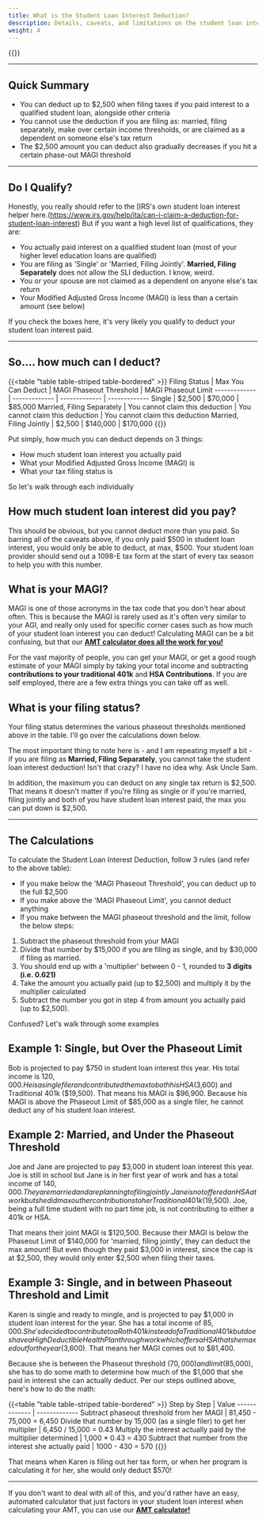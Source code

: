 ```yaml
---
title: What is the Student Loan Interest Deduction?
description: Details, caveats, and limitations on the student loan interest deduction
weight: 4
---
```

{{<disclaimer>}}

---------
Quick Summary
---

- You can deduct up to $2,500 when filing taxes if you paid interest to a qualified student loan, alongside other criteria
- You cannot use the deduction if you are filing as: married, filing separately, make over certain income thresholds, or are claimed as a dependent on someone else's tax return
- The $2,500 amount you can deduct also gradually decreases if you hit a certain phase-out MAGI threshold

--------

Do I Qualify?
---
Honestly, you really should refer to the [IRS\'s own student loan interest helper here.(https://www.irs.gov/help/ita/can-i-claim-a-deduction-for-student-loan-interest) But if you want a high level list of qualifications, they are:

- You actually paid interest on a qualified student loan (most of your higher level education loans are qualified)
- You are filing as 'Single' or 'Married, Filing Jointly'. **Married, Filing Separately** does not allow the SLI deduction. I know, weird.
- You or your spouse are not claimed as a dependent on anyone else's tax return
- Your Modified Adjusted Gross Income (MAGI) is less than a certain amount (see below)

If you check the boxes here, it's very likely you qualify to deduct your student loan interest paid.

--------

So.... how much can I deduct?
---

{{<table "table table-striped table-bordered" >}}
  Filing Status | Max You Can Deduct | MAGI Phaseout Threshold | MAGI Phaseout Limit 
  ------------- | ------------- | ------------- | -------------
 Single | $2,500 | $70,000 | $85,000
 Married, Filing Separately | You cannot claim this deduction | You cannot claim this deduction | You cannot claim this deduction
 Married, Filing Jointly | $2,500 | $140,000 | $170,000
{{</table>}}

Put simply, how much you can deduct depends on 3 things:

- How much student loan interest you actually paid
- What your Modified Adjusted Gross Income (MAGI) is
- What your tax filing status is

So let's walk through each individually

How much student loan interest did you pay?
----
This should be obvious, but you cannot deduct more than you paid. So barring all of the caveats above, if you only paid $500 in student loan interest, you would only be able to deduct, at max, $500. Your student loan provider should send out a 1098-E tax form at the start of every tax season to help you with this number.

What is your MAGI?
----
MAGI is one of those acronyms in the tax code that you don't hear about often. This is because the MAGI is rarely used as it's often very similar to your AGI, and really only used for specific corner cases such as how much of your student loan interest you can deduct! Calculating MAGI can be a bit confusing, but that our **[AMT calculator does all the work for you!](/amt-calculator/)**

For the vast majority of people, you can get your MAGI, or get a good rough estimate of your MAGI simply by taking your total income and subtracting **contributions to your traditional 401k** and **HSA Contributions**. If you are self employed, there are a few extra things you can take off as well.

What is your filing status?
----
Your filing status determines the various phaseout thresholds mentioned above in the table. I'll go over the calculations down below. 

The most important thing to note here is - and I am repeating myself a bit - if you are filing as **Married, Filing Separately**, you cannot take the student loan interest deduction! Isn't that crazy? I have no idea why. Ask Uncle Sam.

In addition, the maximum you can deduct on any single tax return is $2,500. That means it doesn't matter if you're filing as single or if you're married, filing jointly and both of you have student loan interest paid, the max you can put down is $2,500.

----

The Calculations
----
To calculate the Student Loan Interest Deduction, follow 3 rules (and refer to the above table):

- If you make below the 'MAGI Phaseout Threshold', you can deduct up to the full $2,500
- If you make above the 'MAGI Phaseout Limit', you cannot deduct anything
- If you make between the MAGI phaseout threshold and the limit, follow the below steps:

1. Subtract the phaseout threshold from your MAGI
2. Divide that number by $15,000 if you are filing as single, and by $30,000 if filing as married. 
3. You should end up with a 'multiplier' between 0 - 1, rounded to **3 digits (i.e. 0.621)**
4. Take the amount you actually paid (up to $2,500) and multiply it by the multiplier calculated
5. Subtract the number you got in step 4 from amount you actually paid (up to $2,500).

Confused? Let's walk through some examples


Example 1: Single, but Over the Phaseout Limit
----
Bob is projected to pay $750 in student loan interest this year. His total income is $120,000. He is a single filer and contributed the max to both his HSA ($3,600) and Traditional 401k ($19,500). That means his MAGI is $96,900. Because his MAGI is above the Phaseout Limit of $85,000 as a single filer, he cannot deduct any of his student loan interest.

Example 2: Married, and Under the Phaseout Threshold
----
Joe and Jane are projected to pay $3,000 in student loan interest this year. Joe is still in school but Jane is in her first year of work and has a total income of $140,000. They are married and are planning to filing jointly. Jane is not offered an HSA at work but she did max out her contributions to her Traditional 401k ($19,500). Joe, being a full time student with no part time job, is not contributing to either a 401k or HSA.

That means their joint MAGI is $120,500. Because their MAGI is below the Phaseout Limit of $140,000 for 'married, filing jointly', they can deduct the max amount! But even though they paid $3,000 in interest, since the cap is at $2,500, they would only enter $2,500 when filing their taxes.

Example 3: Single, and in between Phaseout Threshold and Limit
----
Karen is single and ready to mingle, and is projected to pay $1,000 in student loan interest for the year. She has a total income of $85,000. She's decided to contribute to a Roth 401k instead of a Traditional 401k but does have a High Deductible Health Plan through work which offers a HSA that she maxed out for the year ($3,600). That means her MAGI comes out to $81,400.

Because she is between the Phaseout threshold ($70,000) and limit ($85,000), she has to do some  math to determine how much of the $1,000 that she paid in interest she can actually deduct. Per our steps outlined above, here's how to do the math:

{{<table "table table-striped table-bordered" >}}
  Step by Step | Value
  ------------- | -------------
 Subtract phaseout threshold from her MAGI | 81,450 - 75,000 = 6,450
 Divide that number by 15,000 (as a single filer) to get her multipler | 6,450 / 15,000 = 0.43
 Multiply the interest actually paid by the multiplier determined | 1,000 * 0.43 = 430
 Subtract that number from the interest she actually paid | 1000 - 430 = 570
{{</table>}}

That means when Karen is filing out her tax form, or when her program is calculating it for her, she would only deduct $570!

------------------------------

If you don't want to deal with all of this, and you'd rather have an easy, automated calculator that just factors in your student loan interest when calculating your AMT, you can use our **[AMT calculator!](/amt-calculator)**